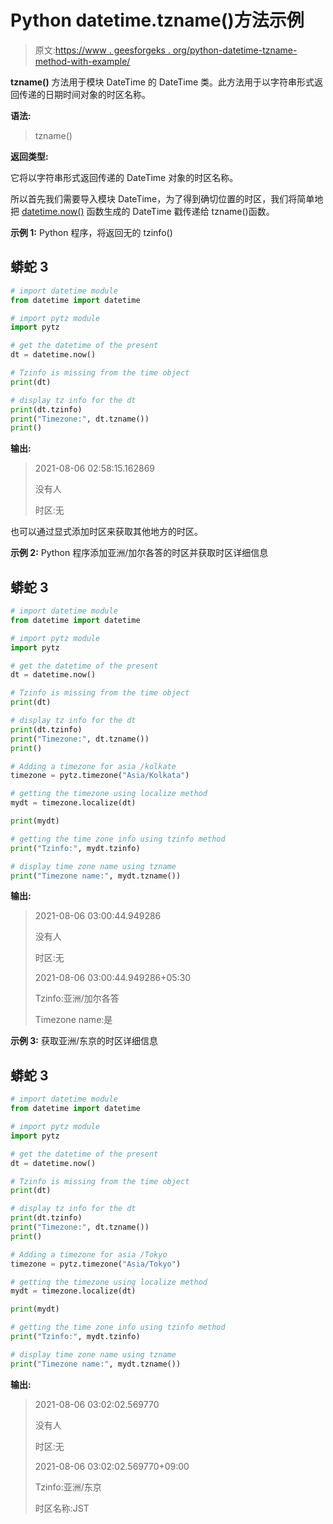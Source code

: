 # Python datetime.tzname()方法示例

> 原文:[https://www . geesforgeks . org/python-datetime-tzname-method-with-example/](https://www.geeksforgeeks.org/python-datetime-tzname-method-with-example/)

**tzname()** 方法用于模块 DateTime 的 DateTime 类。此方法用于以字符串形式返回传递的日期时间对象的时区名称。

**语法:**

> tzname()

**返回类型:**

它将以字符串形式返回传递的 DateTime 对象的时区名称。

所以首先我们需要导入模块 DateTime，为了得到确切位置的时区，我们将简单地把 [datetime.now()](https://www.geeksforgeeks.org/python-now-function/) 函数生成的 DateTime 戳传递给 tzname()函数。

**示例 1:** Python 程序，将返回无的 tzinfo()

## 蟒蛇 3

```py
# import datetime module
from datetime import datetime

# import pytz module
import pytz

# get the datetime of the present
dt = datetime.now()

# Tzinfo is missing from the time object
print(dt)

# display tz info for the dt
print(dt.tzinfo)
print("Timezone:", dt.tzname())
print()
```

**输出:**

> 2021-08-06 02:58:15.162869
> 
> 没有人
> 
> 时区:无

也可以通过显式添加时区来获取其他地方的时区。

**示例 2:** Python 程序添加亚洲/加尔各答的时区并获取时区详细信息

## 蟒蛇 3

```py
# import datetime module
from datetime import datetime

# import pytz module
import pytz

# get the datetime of the present
dt = datetime.now()

# Tzinfo is missing from the time object
print(dt)

# display tz info for the dt
print(dt.tzinfo)
print("Timezone:", dt.tzname())
print()

# Adding a timezone for asia /kolkate
timezone = pytz.timezone("Asia/Kolkata")

# getting the timezone using localize method
mydt = timezone.localize(dt)

print(mydt)

# getting the time zone info using tzinfo method
print("Tzinfo:", mydt.tzinfo)

# display time zone name using tzname
print("Timezone name:", mydt.tzname())
```

**输出:**

> 2021-08-06 03:00:44.949286
> 
> 没有人
> 
> 时区:无
> 
> 2021-08-06 03:00:44.949286+05:30
> 
> Tzinfo:亚洲/加尔各答
> 
> Timezone name:是

**示例 3:** 获取亚洲/东京的时区详细信息

## 蟒蛇 3

```py
# import datetime module
from datetime import datetime

# import pytz module
import pytz

# get the datetime of the present
dt = datetime.now()

# Tzinfo is missing from the time object
print(dt)

# display tz info for the dt
print(dt.tzinfo)
print("Timezone:", dt.tzname())
print()

# Adding a timezone for asia /Tokyo
timezone = pytz.timezone("Asia/Tokyo")

# getting the timezone using localize method
mydt = timezone.localize(dt)

print(mydt)

# getting the time zone info using tzinfo method
print("Tzinfo:", mydt.tzinfo)

# display time zone name using tzname
print("Timezone name:", mydt.tzname())
```

**输出:**

> 2021-08-06 03:02:02.569770
> 
> 没有人
> 
> 时区:无
> 
> 2021-08-06 03:02:02.569770+09:00
> 
> Tzinfo:亚洲/东京
> 
> 时区名称:JST